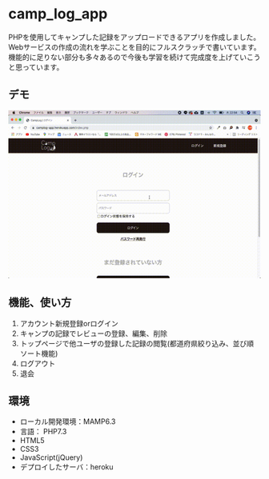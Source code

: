 # camp_log_app

PHPを使用してキャンプした記録をアップロードできるアプリを作成しました。
Webサービスの作成の流れを学ぶことを目的にフルスクラッチで書いています。
機能的に足りない部分も多々あるので今後も学習を続けて完成度を上げていこうと思っています。

## デモ
![デモ](https://raw.githubusercontent.com/tera213/camp_log_app/images/demo.gif)

## 機能、使い方

1. アカウント新規登録orログイン
2. キャンプの記録でレビューの登録、編集、削除
3. トップページで他ユーザの登録した記録の閲覧(都道府県絞り込み、並び順ソート機能)
4. ログアウト
5. 退会

## 環境

* ローカル開発環境：MAMP6.3
* 言語：
  PHP7.3
 * HTML5
 * CSS3
 * JavaScript(jQuery)
* デプロイしたサーバ：heroku
